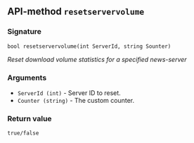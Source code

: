 ## API-method `resetservervolume`

### Signature
`bool resetservervolume(int ServerId, string Sounter)` 

_Reset download volume statistics for a specified news-server_

### Arguments
- `ServerId (int)` - Server ID to reset.
- `Counter (string)` - The custom counter.

### Return value
`true/false`
